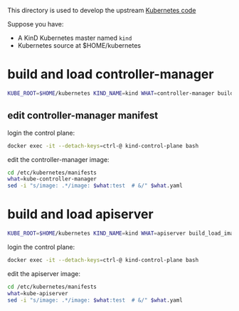 This directory is used to develop the upstream [Kubernetes code](https://code.k8s.io)

Suppose you have:
- A KinD Kubernetes master named `kind`
- Kubernetes source at $HOME/kubernetes

# build and load controller-manager
```bash
KUBE_ROOT=$HOME/kubernetes KIND_NAME=kind WHAT=controller-manager build_load_image.sh 
```

## edit controller-manager manifest

login the control plane:
```bash
docker exec -it --detach-keys=ctrl-@ kind-control-plane bash

```

edit the controller-manager image:
```bash
cd /etc/kubernetes/manifests
what=kube-controller-manager
sed -i "s/image: .*/image: $what:test  # &/" $what.yaml
```



# build and load apiserver

```bash
KUBE_ROOT=$HOME/kubernetes KIND_NAME=kind WHAT=apiserver build_load_image.sh 
```

login the control plane:
```bash
docker exec -it --detach-keys=ctrl-@ kind-control-plane bash

```

edit the apiserver image:
```bash
cd /etc/kubernetes/manifests
what=kube-apiserver
sed -i "s/image: .*/image: $what:test  # &/" $what.yaml
```
